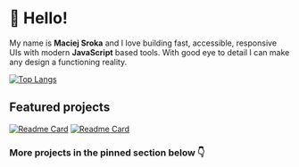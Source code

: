 # 👋 Hello!
My name is **Maciej Sroka** and I love building fast, accessible, responsive UIs with modern **JavaScript** based tools. With good eye to detail I can make any design a functioning reality.

[![Top Langs](https://github-readme-stats.vercel.app/api/top-langs/?username=husky93&theme=apprentice&layout=compact)](https://github.com/husky93/github-readme-stats)


## Featured projects
[![Readme Card](https://github-readme-stats.vercel.app/api/pin/?username=husky93&repo=social-blogging-platform&theme=apprentice)](https://github.com/husky93/social-blogging-platform)
[![Readme Card](https://github-readme-stats.vercel.app/api/pin/?username=husky93&repo=portfolio&theme=apprentice)](https://github.com/husky93/portfolio)

### More projects in the pinned section below 👇
<!---
husky93/husky93 is a ✨ special ✨ repository because its `README.md` (this file) appears on your GitHub profile.
You can click the Preview link to take a look at your changes.
--->

